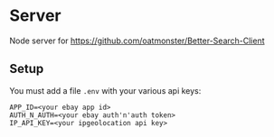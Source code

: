 # Server

Node server for https://github.com/oatmonster/Better-Search-Client

## Setup

You must add a file `.env` with your various api keys:
```
APP_ID=<your ebay app id>
AUTH_N_AUTH=<your ebay auth'n'auth token>
IP_API_KEY=<your ipgeolocation api key>
```